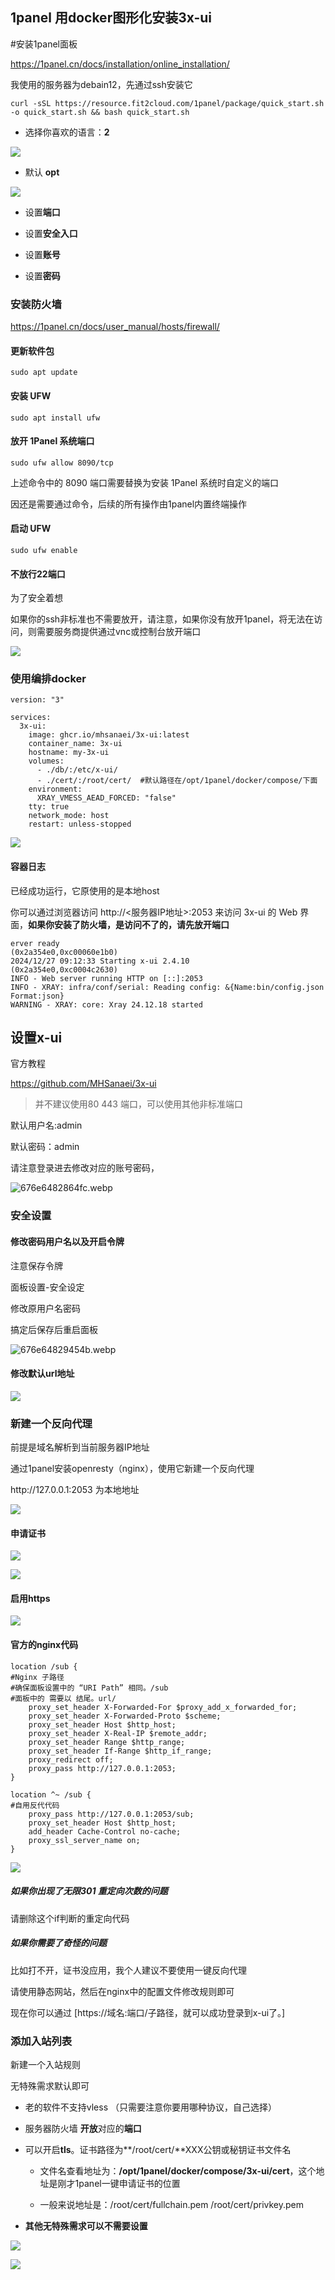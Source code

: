 ## 1panel 用docker图形化安装3x-ui

#安装1panel面板

<https://1panel.cn/docs/installation/online_installation/>

我使用的服务器为debain12，先通过ssh安装它

```
curl -sSL https://resource.fit2cloud.com/1panel/package/quick_start.sh -o quick_start.sh && bash quick_start.sh
```

* 选择你喜欢的语言：**2**

![](https://lsky.5ee.net/lsky/2024/12/26/676ca8be42abe.webp)

* 默认 **opt**

![](https://lsky.5ee.net/lsky/2024/12/26/676ca9151a8fa.webp)

* 设置**端口**

* 设置**安全入口**

* 设置**账号**

* 设置**密码**

### 安装防火墙

<https://1panel.cn/docs/user_manual/hosts/firewall/>

#### 更新软件包

```
sudo apt update
```

#### 安装 UFW

```
sudo apt install ufw
```

#### 放开 1Panel 系统端口

```
sudo ufw allow 8090/tcp
```

上述命令中的 8090 端口需要替换为安装 1Panel 系统时自定义的端口

因还是需要通过命令，后续的所有操作由1panel内置终端操作

#### 启动 UFW

```
sudo ufw enable
```

#### 不放行22端口

为了安全着想

如果你的ssh非标准也不需要放开，请注意，如果你没有放开1panel，将无法在访问，则需要服务商提供通过vnc或控制台放开端口

![](https://lsky.5ee.net/lsky/2024/12/26/676cae1f1d71f.webp)

### 使用编排docker

```
version: "3"

services:
  3x-ui:
    image: ghcr.io/mhsanaei/3x-ui:latest
    container_name: 3x-ui
    hostname: my-3x-ui
    volumes:
      - ./db/:/etc/x-ui/
      - ./cert/:/root/cert/  #默认路径在/opt/1panel/docker/compose/下面
    environment:
      XRAY_VMESS_AEAD_FORCED: "false"
    tty: true
    network_mode: host
    restart: unless-stopped
```

![](https://lsky.5ee.net/lsky/2024/12/27/676e3dcf1a0c6.webp)

#### 容器日志

已经成功运行，它原使用的是本地host

你可以通过浏览器访问 http\://<服务器IP地址>:2053 来访问 3x-ui 的 Web 界面，**如果你安装了防火墙，是访问不了的，请先放开端口**

```
erver ready
(0x2a354e0,0xc00060e1b0)
2024/12/27 09:12:33 Starting x-ui 2.4.10
(0x2a354e0,0xc0004c2630)
INFO - Web server running HTTP on [::]:2053
INFO - XRAY: infra/conf/serial: Reading config: &{Name:bin/config.json Format:json}
WARNING - XRAY: core: Xray 24.12.18 started
```

## 设置x-ui

官方教程

<https://github.com/MHSanaei/3x-ui>

> 并不建议使用80 443 端口，可以使用其他非标准端口

默认用户名:admin

默认密码：admin

请注意登录进去修改对应的账号密码，

![676e6482864fc.webp](https://lsky.5ee.net/lsky/2024/12/27/676e6482864fc.webp)

### 安全设置

#### 修改密码用户名以及开启令牌

注意保存令牌

面板设置-安全设定

修改原用户名密码

搞定后保存后重启面板

![676e64829454b.webp](https://lsky.5ee.net/lsky/2024/12/27/676e64829454b.webp)

#### 修改默认url地址

![](https://lsky.5ee.net/lsky/2024/12/27/676e629f45854.webp)

### 新建一个反向代理

前提是域名解析到当前服务器IP地址

通过1panel安装openresty（nginx），使用它新建一个反向代理

http\://127.0.0.1:2053 为本地地址

![](https://lsky.5ee.net/lsky/2024/12/27/676e523045bb7.webp)

#### 申请证书

![](https://lsky.5ee.net/lsky/2024/12/27/676e7490a8c48.webp)

![](https://lsky.5ee.net/lsky/2024/12/27/676e52ba04e12.webp)

#### 启用https

![](https://lsky.5ee.net/lsky/2024/12/27/676e532d1dae9.webp)

#### 官方的nginx代码

```
location /sub {
#Nginx 子路径
#确保面板设置中的 “URI Path” 相同。/sub
#面板中的 需要以 结尾。url/
    proxy_set_header X-Forwarded-For $proxy_add_x_forwarded_for;
    proxy_set_header X-Forwarded-Proto $scheme;
    proxy_set_header Host $http_host;
    proxy_set_header X-Real-IP $remote_addr;
    proxy_set_header Range $http_range;
    proxy_set_header If-Range $http_if_range; 
    proxy_redirect off;
    proxy_pass http://127.0.0.1:2053;
}
```

```
location ^~ /sub { 
#自用反代代码
    proxy_pass http://127.0.0.1:2053/sub;
    proxy_set_header Host $http_host;
    add_header Cache-Control no-cache;
    proxy_ssl_server_name on; 
}
```

![](https://lsky.5ee.net/lsky/2024/12/27/676e657b959ec.webp)

##### 如果你出现了无限301 重定向次数的问题

请删除这个if判断的重定向代码

##### 如果你需要了奇怪的问题

比如打不开，证书没应用，我个人建议不要使用一键反向代理

请使用静态网站，然后在nginx中的配置文件修改规则即可

现在你可以通过 \[https\://域名:端口/子路径，就可以成功登录到x-ui了。]

### 添加入站列表

新建一个入站规则

无特殊需求默认即可

* 老的软件不支持vless （只需要注意你要用哪种协议，自己选择）

* 服务器防火墙 **开放**对应的**端口**

* 可以开启**tls**。证书路径为**/root/cert/**XXX公钥或秘钥证书文件名

  * 文件名查看地址为：**/opt/1panel/docker/compose/3x-ui/cert**，这个地址是刚才1panel一键申请证书的位置

  * 一般来说地址是：/root/cert/fullchain.pem /root/cert/privkey.pem

* **其他无特殊需求可以不需要设置**

![](https://lsky.5ee.net/lsky/2024/12/27/676ea3568c344.webp)

![](https://lsky.5ee.net/lsky/2024/12/27/676ea4eff0d97.webp)


